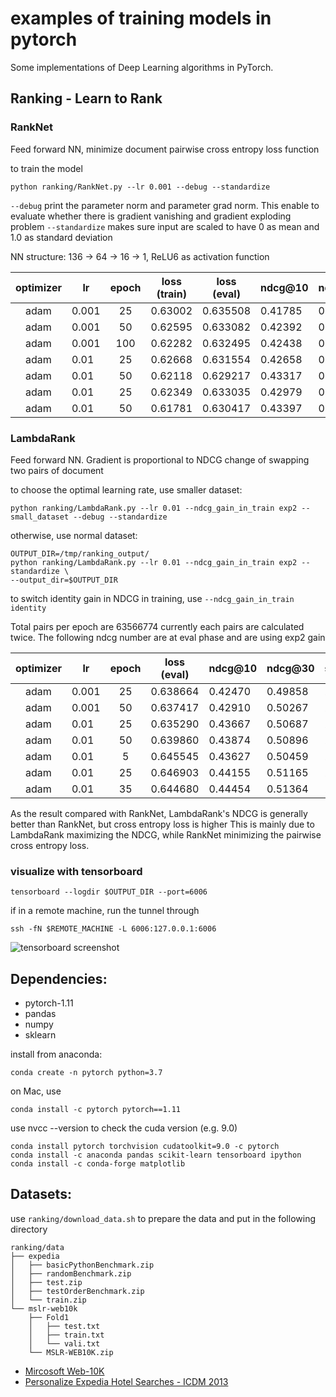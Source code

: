 # examples of training models in pytorch

Some implementations of Deep Learning algorithms in PyTorch.

## Ranking - Learn to Rank

### RankNet
Feed forward NN, minimize document pairwise cross entropy loss function

to train the model
```
python ranking/RankNet.py --lr 0.001 --debug --standardize
```
`--debug` print the parameter norm and parameter grad norm. This enable to evaluate whether there is gradient vanishing and gradient exploding problem
`--standardize` makes sure input are scaled to have 0 as mean and 1.0 as standard deviation

NN structure: 136 -> 64 -> 16 -> 1, ReLU6 as activation function

| optimizer| lr | epoch |loss (train)|loss (eval)| ndcg@10 | ndcg@30 | sec/epoch | Factorization | pairs/sec |
| :----:| ------ |:-----:|------------|-----------|---------| -----| ----------| --------------- | ----------- |
| adam  | 0.001  |  25 | 0.63002 | 0.635508 | 0.41785 | 0.49337 | 312 | loss func | 203739 |
| adam  | 0.001  |  50 | 0.62595 | 0.633082 | 0.42392 | 0.49771 | 312 | loss func | 203739 |
| adam  | 0.001  | 100 | 0.62282 | 0.632495 | 0.42438 | 0.49817 | 312 | loss func | 203739 |
| adam  | 0.01   | 25  | 0.62668 | 0.631554 | 0.42658 | 0.50032 | 312 | loss func | 203739 |
| adam  | 0.01   | 50  | 0.62118 | 0.629217 | 0.43317 | 0.50533 | 312 | loss func | 203739 |
| adam  | 0.01 | 25 | 0.62349 | 0.633035 | 0.42979 | 0.50108 | 202 | gradient | 314687 |
| adam  | 0.01 | 50 | 0.61781 | 0.630417 | 0.43397 | 0.50540 | 202 | gradient | 314687 |

### LambdaRank
Feed forward NN. Gradient is proportional to NDCG change of swapping two pairs of document

to choose the optimal learning rate, use smaller dataset:
```
python ranking/LambdaRank.py --lr 0.01 --ndcg_gain_in_train exp2 --small_dataset --debug --standardize
```
otherwise, use normal dataset:
```
OUTPUT_DIR=/tmp/ranking_output/
python ranking/LambdaRank.py --lr 0.01 --ndcg_gain_in_train exp2 --standardize \
--output_dir=$OUTPUT_DIR
```
to switch identity gain in NDCG in training, use `--ndcg_gain_in_train identity`

Total pairs per epoch are 63566774 currently each pairs are calculated twice.
The following ndcg number are at eval phase and are using exp2 gain

| optimizer| lr | epoch |loss (eval)| ndcg@10 | ndcg@30 | sec/epoch | Gain func | pairs/sec |
| :----:| ------ |:-----:|-----------|---------| -----| ----------| --------------- | ----------- |
| adam  | 0.001  |  25 | 0.638664 | 0.42470 | 0.49858 | 204 | identity | 311602 |
| adam  | 0.001  |  50 | 0.637417 | 0.42910 | 0.50267 | 204 | identity | 311602 |
| adam  | 0.01   | 25  | 0.635290 | 0.43667 | 0.50687 | 204 | identity | 311602 |
| adam  | 0.01   | 50  | 0.639860 | 0.43874 | 0.50896 | 204 | identity | 311602 |
| adam  | 0.01   | 5   | 0.645545 | 0.43627 | 0.50459 | 208 | exp2 | 304876 |
| adam  | 0.01   | 25  | 0.646903 | 0.44155 | 0.51165 | 208 | exp2 | 304876 |
| adam  | 0.01   | 35  | 0.644680 | 0.44454 | 0.51364 | 208 | exp2 | 304876 |

As the result compared with RankNet, LambdaRank's NDCG is generally better than RankNet, but cross entropy loss is higher
This is mainly due to LambdaRank maximizing the NDCG, while RankNet minimizing the pairwise cross entropy loss.

### visualize with tensorboard
```
tensorboard --logdir $OUTPUT_DIR --port=6006
```
if in a remote machine, run the tunnel through
```
ssh -fN $REMOTE_MACHINE -L 6006:127.0.0.1:6006
```

![tensorboard screenshot](./images/tensorboard_ndcg.png)

## Dependencies:
* pytorch-1.11
* pandas
* numpy
* sklearn

install from anaconda:
```
conda create -n pytorch python=3.7
```

on Mac, use
```
conda install -c pytorch pytorch==1.11
```

use nvcc --version to check the cuda version (e.g. 9.0)
```
conda install pytorch torchvision cudatoolkit=9.0 -c pytorch
conda install -c anaconda pandas scikit-learn tensorboard ipython
conda install -c conda-forge matplotlib
```

## Datasets:
use `ranking/download_data.sh` to prepare the data and put in the following directory 
```
ranking/data
├── expedia
│   ├── basicPythonBenchmark.zip
│   ├── randomBenchmark.zip
│   ├── test.zip
│   ├── testOrderBenchmark.zip
│   └── train.zip
└── mslr-web10k
    ├── Fold1
    │   ├── test.txt
    │   ├── train.txt
    │   └── vali.txt
    └── MSLR-WEB10K.zip
```

* [Mircosoft Web-10K](https://www.microsoft.com/en-us/research/project/mslr/) 
* [Personalize Expedia Hotel Searches - ICDM 2013](https://www.kaggle.com/c/expedia-personalized-sort/data)
